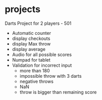 # projects
Darts Project for 2 players - 501
- Automatic counter
- display checkouts
- display Max throw
- display average
- Audio for all possible scores
- Numpad for tablet
- Validation for incorrect input
  - more than 180
  - impossible throw with 3 darts
  - negative throws
  - NaN
  - throw is bigger than remaining score
